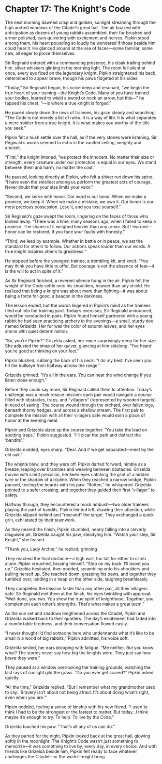 # Chapter 17: The Knight's Code

The next morning dawned crisp and golden, sunlight streaming through the high arched windows of the Citadel’s great hall. The air buzzed with anticipation as dozens of young rabbits assembled, their fur brushed and armor polished, ears quivering with excitement and nerves. Pipkin stood among them, his heart pounding so loudly he wondered if those beside him could hear it. He glanced around at the sea of faces—some familiar, some new, all eager to prove themselves.

Sir Reginald entered with a commanding presence, his cloak trailing behind him, silver whiskers glinting in the morning light. The room fell silent at once, every eye fixed on the legendary knight. Pipkin straightened his back, determined to appear brave, though his paws fidgeted at his sides.

“Today,” Sir Reginald began, his voice deep and resonant, “we begin the true heart of your training—the Knight’s Code. Many of you have trained your bodies, learned to wield a sword or nock an arrow, but this—” he tapped his chest, “—is where a true knight is forged.”

He paced slowly down the rows of trainees, his gaze steady and searching. “The Code is not merely a list of rules. It is a way of life. It is what separates a mere soldier from a true knight. It is what makes you worthy of the title you seek.”

Pipkin felt a hush settle over the hall, as if the very stones were listening. Sir Reginald’s words seemed to echo in the vaulted ceiling, weighty and ancient.

“First,” the knight intoned, “we protect the innocent. No matter their size or strength, every creature under our protection is equal in our eyes. We stand between them and harm, no matter the cost.”

He paused, looking directly at Pipkin, who felt a shiver run down his spine. “I have seen the smallest among us perform the greatest acts of courage. Never doubt that your size limits your valor.”

“Second, we serve with honor. Our word is our bond. When we make a promise, we keep it. When we make a mistake, we own it. Our honor is our most precious possession. Lose it, and you lose yourself.”

Sir Reginald’s gaze swept the room, lingering on the faces of those who looked away. “There was a time, many seasons ago, when I failed to keep a promise. The shame of it weighed heavier than any armor. But I learned—honor can be restored, if you face your faults with honesty.”

“Third, we lead by example. Whether in battle or in peace, we set the standard for others to follow. Our actions speak louder than our words. A true knight inspires others to greatness.”

He stopped before the youngest trainee, a trembling kit, and knelt. “You may think you have little to offer. But courage is not the absence of fear—it is the will to act in spite of it.”

As Sir Reginald finished, a reverent silence hung in the air. Pipkin felt the weight of the Code settle onto his shoulders, heavier than any shield. He realized that being a knight was about more than fighting—it was about being a force for good, a beacon in the darkness.

The lesson ended, but the words lingered in Pipkin’s mind as the trainees filed out into the training yard. Today’s exercises, Sir Reginald announced, would be conducted in pairs. Pipkin found himself partnered with a young rabbit he had seen practicing archery in the evenings—a small, sturdy doe named Grizelda. Her fur was the color of autumn leaves, and her eyes shone with quiet determination.

“So, you’re Pipkin?” Grizelda asked, her voice surprisingly deep for her size. She adjusted the strap of her quiver, glancing at him sidelong. “I’ve heard you’re good at thinking on your feet.”

Pipkin blushed, rubbing the back of his neck. “I do my best. I’ve seen you hit the bullseye from halfway across the range.”

Grizelda grinned. “It’s all in the ears. You can hear the wind change if you listen close enough.”

Before they could say more, Sir Reginald called them to attention. Today’s challenge was a mock rescue mission: each pair would navigate a course filled with obstacles, traps, and “villagers” (represented by wooden targets) in need of saving. The course wound through the orchard, over fallen logs, beneath thorny hedges, and across a shallow stream. The first pair to complete the mission with all their villagers safe would earn a place of honor at the evening meal.

Pipkin and Grizelda sized up the course together. “You take the lead on spotting traps,” Pipkin suggested. “I’ll clear the path and distract the ‘bandits’.”

Grizelda nodded, eyes sharp. “Deal. And if we get separated—meet by the old oak.”

The whistle blew, and they were off. Pipkin darted forward, nimble as a breeze, leaping over brambles and weaving between obstacles. Grizelda moved with silent precision, her keen eyes catching the glint of a hidden wire or the shadow of a tripline. When they reached a narrow bridge, Pipkin paused, testing the boards with his paw. “Rotten,” he whispered. Grizelda pointed to a safer crossing, and together they guided their first “villager” to safety.

Halfway through, they encountered a mock ambush—two older trainees playing the part of bandits. Pipkin feinted left, drawing their attention, while Grizelda slipped behind and “rescued” the target. They exchanged a quick grin, exhilarated by their teamwork.

As they neared the finish, Pipkin stumbled, nearly falling into a cleverly disguised pit. Grizelda caught his paw, steadying him. “Watch your step, Sir Knight,” she teased.

“Thank you, Lady Archer,” he replied, grinning.

They reached the final obstacle—a high wall, too tall for either to climb alone. Pipkin crouched, bracing himself. “Step on my back. I’ll boost you up.” Grizelda hesitated, then nodded, scrambling onto his shoulders and pulling herself up. She reached down, grasping his paws, and together they tumbled over, landing in a heap on the other side, laughing breathlessly.

They completed the mission faster than any other pair, all their villagers safe. Sir Reginald met them at the finish, his eyes twinkling with approval. “Well done, you two. You show the true spirit of knighthood. Together, you complement each other’s strengths. That’s what makes a great team.”

As the sun set and shadows lengthened across the Citadel, Pipkin and Grizelda walked back to their quarters. The day’s excitement had faded into a comfortable tiredness, and their conversation flowed easily.

“I never thought I’d find someone here who understands what it’s like to be small in a world of big rabbits,” Pipkin admitted, his voice soft.

Grizelda smiled, her ears drooping with fatigue. “Me neither. But you know what? The stories never say how big the knights were. They just say how brave they were.”

They paused at a window overlooking the training grounds, watching the last rays of sunlight gild the grass. “Do you ever get scared?” Pipkin asked quietly.

“All the time,” Grizelda replied. “But I remember what my grandmother used to say: ‘Bravery isn’t about not being afraid. It’s about doing what’s right, even when you are.’”

Pipkin nodded, feeling a sense of kinship with his new friend. “I used to think I had to be the strongest or the fastest to matter. But today…I think maybe it’s enough to try. To help. To live by the Code.”

Grizelda touched his paw. “That’s all any of us can do.”

As they parted for the night, Pipkin looked back at the great hall, glowing softly in the moonlight. The Knight’s Code wasn’t just something to memorize—it was something to live by, every day, in every choice. And with friends like Grizelda beside him, Pipkin felt ready to face whatever challenges the Citadel—or the world—might bring.
